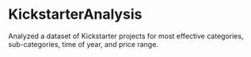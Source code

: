 # KickstarterAnalysis
Analyzed a dataset of Kickstarter projects for most effective categories, sub-categories, time of year, and price range.
